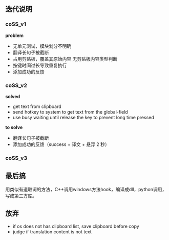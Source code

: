 ## 迭代说明 ##
### coSS_v1 ###
**problem**
* 无单元测试，模块划分不明确
* 翻译长句子被截断
* 占用剪贴板，覆盖其原始内容
  无剪贴板内容类型判断
* 按键时间过长导致重复执行
* 添加成功的反馈

### coSS_v2 ###
**solved**

* get text from clipboard
* send hotkey to system to get text from the global-field
* use busy waiting until release the key to prevent long time pressed 

**to solve**
* 翻译长句子被截断
* 添加成功的反馈（success + 译文 + 悬浮 2 秒）

### coSS_v3 ###


## 最后搞 ##
用类似有道取词的方法，C++调用windows方法hook，编译成dll，python调用，写成第三方库。

## 放弃 ##
 * if os does not has clipboard list, save clipboard before copy 
 * judge if translation content is not text